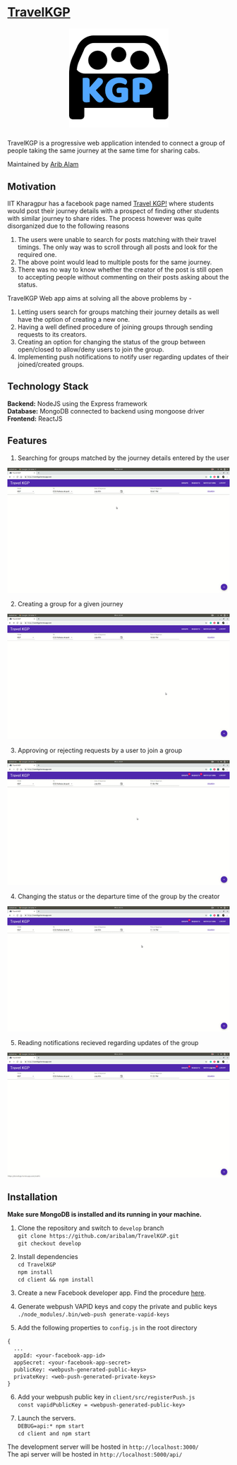 
# [TravelKGP](https://travelkgp.herokuapp.com/)

<h5 align="center">
<img src="https://github.com/aribalam/TravelKGP/blob/master/logo.png"/>
</h5>

TravelKGP is a progressive web application intended to connect a group of people taking the same journey at the same time for sharing cabs.

Maintained by [Arib Alam](https://www.github.com/aribalam)

## Motivation
IIT Kharagpur has a facebook page named [Travel KGP!](https://www.facebook.com/groups/1808688549401165/) where students would post their journey details with a prospect of finding other students with similar journey to share rides. The process however was quite disorganized due to the following reasons

1. The users were unable to search for posts matching with their travel timings. The only way was to scroll through all posts and look for the required one.
2. The above point would lead to multiple posts for the same journey.
3. There was no way to know whether the creator of the post is still open to accepting people without commenting on their posts asking about the status.

TravelKGP Web app aims at solving all the above problems by - 
1. Letting users search for groups matching their journey details as well have the option of creating a new one.
2. Having a well defined procedure of joining groups through sending requests to its creators.
3. Creating an option for changing the status of the group between open/closed to allow/deny users to join the group.
4. Implementing push notifications to notify user regarding updates of their joined/created groups.

## Technology Stack
<b>Backend:</b> NodeJS using the Express framework <br>
<b>Database:</b> MongoDB connected to backend using mongoose driver <br>
<b>Frontend:</b> ReactJS

## Features
1. Searching for groups matched by the journey details entered by the user

![Demo](https://github.com/aribalam/TravelKGP/blob/assets/group_search.gif)

2. Creating a group for a given journey

![Demo](https://github.com/aribalam/TravelKGP/blob/assets/create_group.gif)

3. Approving or rejecting requests by a user to join a group

![Demo](https://github.com/aribalam/TravelKGP/blob/assets/approve_request.gif)

4. Changing the status or the departure time of the group by the creator

![Demo](https://github.com/aribalam/TravelKGP/blob/assets/change_status.gif)

5. Reading notifications recieved regarding updates of the group

![Demo](https://github.com/aribalam/TravelKGP/blob/assets/notifications.gif)

## Installation

<b>Make sure MongoDB is installed and its running in your machine.</b>

1. Clone the repository and switch to `develop` branch<br>
`git clone https://github.com/aribalam/TravelKGP.git`<br>
`git checkout develop`

2. Install dependencies <br>
`cd TravelKGP` <br>
`npm install` <br>
`cd client && npm install`

3. Create a new Facebook developer app. Find the procedure [here](https://developers.facebook.com/docs/apps/).

4. Generate webpush VAPID keys and copy the private and public keys<br>
`./node_modules/.bin/web-push generate-vapid-keys`

5. Add the following properties to `config.js` in the root directory
```
{
  ...
  appId: <your-facebook-app-id>
  appSecret: <your-facebook-app-secret>
  publicKey: <webpush-generated-public-keys>
  privateKey: <web-push-generated-private-keys>
}
```

6. Add your webpush public key in `client/src/registerPush.js`<br>
`const vapidPublicKey = <webpush-generated-public-key>`

7. Launch the servers. <br>
`DEBUG=api:* npm start`<br>
`cd client and npm start`

The development server will be hosted in `http://localhost:3000/`<br>
The api server will be hosted in `http://localhost:5000/api/`


